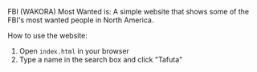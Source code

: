 FBI (WAKORA) Most Wanted is:
A simple website that shows some of the FBI's most wanted people in North America.

How to use the website:

1. Open `index.html` in your browser
2. Type a name in the search box and click "Tafuta"
